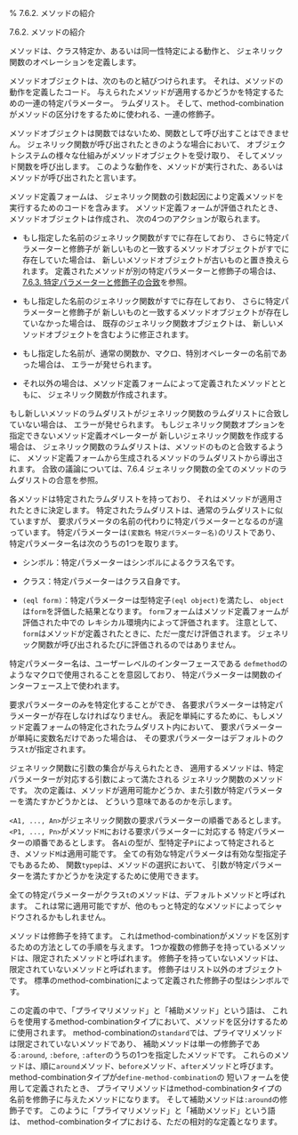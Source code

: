% 7.6.2. メソッドの紹介

7.6.2. メソッドの紹介


メソッドは、クラス特定か、あるいは同一性特定による動作と、
ジェネリック関数のオペレーションを定義します。

メソッドオブジェクトは、次のものと結びつけられます。
それは、メソッドの動作を定義したコード。
与えられたメソッドが適用するかどうかを特定するための一連の特定パラメーター。
ラムダリスト。
そして、method-combinationがメソッドの区分けをするために使われる、一連の修飾子。

メソッドオブジェクトは関数ではないため、関数として呼び出すことはできません。
ジェネリック関数が呼び出されたときのような場合において、
オブジェクトシステムの様々な仕組みがメソッドオブジェクトを受け取り、
そしてメソッド関数を呼び出します。
このような動作を、メソッドが実行された、あるいはメソッドが呼び出されたと言います。

メソッド定義フォームは、
ジェネリック関数の引数起因により定義メソッドを実行するためのコードを含みます。
メソッド定義フォームが評価されたとき、メソッドオブジェクトは作成され、
次の4つのアクションが取られます。

- もし指定した名前のジェネリック関数がすでに存在しており、
さらに特定パラメーターと修飾子が
新しいものと一致するメソッドオブジェクトがすでに存在していた場合は、
新しいメソッドオブジェクトが古いものと置き換えられます。
定義されたメソッドが別の特定パラメーターと修飾子の場合は、
[7.6.3. 特定パラメーターと修飾子の合致](7.6.3.html)を参照。

- もし指定した名前のジェネリック関数がすでに存在しており、
さらに特定パラメーターと修飾子が
新しいものと一致するメソッドオブジェクトが存在していなかった場合は、
既存のジェネリック関数オブジェクトは、
新しいメソッドオブジェクトを含むように修正されます。

- もし指定した名前が、通常の関数か、マクロ、特別オペレーターの名前であった場合は、
エラーが発せられます。

- それ以外の場合は、メソッド定義フォームによって定義されたメソッドとともに、
ジェネリック関数が作成されます。

もし新しいメソッドのラムダリストがジェネリック関数のラムダリストに合致していない場合は、
エラーが発せられます。
もしジェネリック関数オプションを指定できないメソッド定義オペレーターが
新しいジェネリック関数を作成する場合は、
ジェネリック関数のラムダリストは、メソッドのものと合致するように、
メソッド定義フォームから生成されるメソッドのラムダリストから導出されます。
合致の議論については、7.6.4 ジェネリック関数の全てのメソッドのラムダリストの合意を参照。

各メソッドは特定されたラムダリストを持っており、
それはメソッドが適用されたときに決定します。
特定されたラムダリストは、通常のラムダリストに似ていますが、
要求パラメータの名前の代わりに特定パラメーターとなるのが違っています。
特定パラメーターは`(変数名 特定パラメーター名)`のリストであり、
特定パラメーター名は次のうちの1つを取ります。

- シンボル：特定パラメーターはシンボルによるクラス名です。

- クラス：特定パラメーターはクラス自身です。

- `(eql form)`：特定パラメーターは型特定子`(eql object)`を満たし、
`object`は`form`を評価した結果となります。
`form`フォームはメソッド定義フォームが評価された中での
レキシカル環境内によって評価されます。
注意として、`form`はメソッドが定義されたときに、ただ一度だけ評価されます。
ジェネリック関数が呼び出されるたびに評価されるのではありません。

特定パラメーター名は、ユーザーレベルのインターフェースである
`defmethod`のようなマクロで使用されることを意図しており、
特定パラメーターは関数のインターフェース上で使われます。

要求パラメーターのみを特定化することができ、
各要求パラメーターは特定パラメーターが存在しなければなりません。
表記を単純にするために、もしメソッド定義フォームの特定化されたラムダリスト内において、
要求パラメーターが単純に変数名だけであった場合は、
その要求パラメーターはデフォルトのクラス`t`が指定されます。

ジェネリック関数に引数の集合が与えられたとき、
適用するメソッドは、特定パラメーターが対応する引数によって満たされる
ジェネリック関数のメソッドです。
次の定義は、メソッドが適用可能かどうか、また引数が特定パラメーターを満たすかどうかとは、
どういう意味であるのかを示します。

`<A1, ..., An>`がジェネリック関数の要求パラメーターの順番であるとします。
`<P1, ..., Pn>`がメソッド`M`における要求パラメーターに対応する
特定パラメーターの順番であるとします。
各`Ai`の型が、型特定子`Pi`によって特定されるとき、メソッド`M`は適用可能です。
全ての有効な特定パラメータは有効な型指定子でもあるため、
関数`typep`は、メソッドの選択において、
引数が特定パラメーターを満たすかどうかを決定するために使用できます。

全ての特定パラメーターがクラス`t`のメソッドは、デフォルトメソッドと呼ばれます。
これは常に適用可能ですが、他のもっと特定的なメソッドによってシャドウされるかもしれません。

メソッドは修飾子を持てます。
これはmethod-combinationがメソッドを区別するための方法としての手順を与えます。
1つか複数の修飾子を持っているメソッドは、限定されたメソッドと呼ばれます。
修飾子を持っていないメソッドは、限定されていないメソッドと呼ばれます。
修飾子はリスト以外のオブジェクトです。
標準のmethod-combinationによって定義された修飾子の型はシンボルです。

この定義の中で、「プライマリメソッド」と「補助メソッド」という語は、
これらを使用するmethod-combinationタイプにおいて、メソッドを区分けするために使用されます。
method-combinationの`standard`では、プライマリメソッドは限定されていないメソッドであり、
補助メソッドは単一の修飾子である`:around`, `:before`, `:after`のうちの1つを指定したメソッドです。
これらのメソッドは、順に`around`メソッド、`before`メソッド、`after`メソッドと呼びます。
method-combinationタイプが`define-method-combination`の
短いフォームを使用して定義されたとき、
プライマリメソッドはmethod-combinationタイプの名前を修飾子に与えたメソッドになります。
そして補助メソッドは`:around`の修飾子です。
このように「プライマリメソッド」と「補助メソッド」という語は、
method-combinationタイプにおける、ただの相対的な定義となります。

